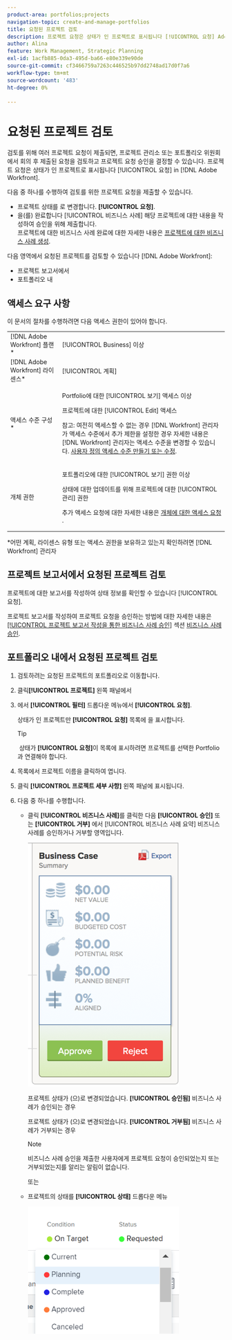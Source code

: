 ```yaml
---
product-area: portfolios;projects
navigation-topic: create-and-manage-portfolios
title: 요청된 프로젝트 검토
description: 프로젝트 요청은 상태가 인 프로젝트로 표시됩니다 [!UICONTROL 요청] Adobe Workfront. 이 문서에서는 프로젝트 요청을 검토하는 방법을 설명합니다.
author: Alina
feature: Work Management, Strategic Planning
exl-id: 1acfb885-0da3-495d-ba66-e80e339e90de
source-git-commit: cf3466759a7263c446525b97dd2748ad17d0f7a6
workflow-type: tm+mt
source-wordcount: '483'
ht-degree: 0%

---
```


# 요청된 프로젝트 검토

검토를 위해 여러 프로젝트 요청이 제출되면, 프로젝트 관리소 또는 포트폴리오 위원회에서 회의 후 제출된 요청을 검토하고 프로젝트 요청 승인을 결정할 수 있습니다. 프로젝트 요청은 상태가 인 프로젝트로 표시됩니다 [!UICONTROL 요청] in [!DNL Adobe Workfront].

다음 중 하나를 수행하여 검토를 위한 프로젝트 요청을 제출할 수 있습니다.

* 프로젝트 상태를 로 변경합니다. **[!UICONTROL 요청]**.
* 을(를) 완료합니다 [!UICONTROL 비즈니스 사례] 해당 프로젝트에 대한 내용을 작성하여 승인을 위해 제출합니다.\
   프로젝트에 대한 비즈니스 사례 완료에 대한 자세한 내용은 [프로젝트에 대한 비즈니스 사례 생성](../../../manage-work/projects/define-a-business-case/create-business-case.md).

다음 영역에서 요청된 프로젝트를 검토할 수 있습니다 [!DNL Adobe Workfront]:

* 프로젝트 보고서에서
* 포트폴리오 내

## 액세스 요구 사항

이 문서의 절차를 수행하려면 다음 액세스 권한이 있어야 합니다.

<table style="table-layout:auto"> 
 <col> 
 <col> 
 <tbody> 
  <tr> 
   <td role="rowheader">[!DNL Adobe Workfront] 플랜*</td> 
   <td> <p>[!UICONTROL Business] 이상</p> </td> 
  </tr> 
  <tr> 
   <td role="rowheader">[!DNL Adobe Workfront] 라이센스*</td> 
   <td> <p>[!UICONTROL 계획] </p> </td> 
  </tr> 
  <tr> 
   <td role="rowheader">액세스 수준 구성*</td> 
   <td> <p>Portfolio에 대한 [!UICONTROL 보기] 액세스 이상</p> <p>프로젝트에 대한 [!UICONTROL Edit] 액세스</p> <p>참고: 여전히 액세스할 수 없는 경우 [!DNL Workfront] 관리자가 액세스 수준에서 추가 제한을 설정한 경우 자세한 내용은 [!DNL Workfront] 관리자는 액세스 수준을 변경할 수 있습니다. <a href="../../../administration-and-setup/add-users/configure-and-grant-access/create-modify-access-levels.md" class="MCXref xref">사용자 정의 액세스 수준 만들기 또는 수정</a>.</p> </td> 
  </tr> 
  <tr> 
   <td role="rowheader">개체 권한</td> 
   <td> <p>포트폴리오에 대한 [!UICONTROL 보기] 권한 이상</p> <p>상태에 대한 업데이트를 위해 프로젝트에 대한 [!UICONTROL 관리] 권한</p> <p>추가 액세스 요청에 대한 자세한 내용은 <a href="../../../workfront-basics/grant-and-request-access-to-objects/request-access.md" class="MCXref xref">개체에 대한 액세스 요청 </a>.</p> </td> 
  </tr> 
 </tbody> 
</table>

&#42;어떤 계획, 라이센스 유형 또는 액세스 권한을 보유하고 있는지 확인하려면 [!DNL Workfront] 관리자

## 프로젝트 보고서에서 요청된 프로젝트 검토

프로젝트에 대한 보고서를 작성하여 상태 정보를 확인할 수 있습니다 [!UICONTROL 요청].

프로젝트 보고서를 작성하여 프로젝트 요청을 승인하는 방법에 대한 자세한 내용은 [[!UICONTROL 프로젝트 보고서 작성을 통한 비즈니스 사례 승인]](../../../manage-work/projects/define-a-business-case/approve-business-case.md#build-a-report) 섹션 [비즈니스 사례 승인](../../../manage-work/projects/define-a-business-case/approve-business-case.md). 

## 포트폴리오 내에서 요청된 프로젝트 검토

1. 검토하려는 요청된 프로젝트의 포트폴리오로 이동합니다.
1. 클릭&#x200B;**[!UICONTROL 프로젝트]** 왼쪽 패널에서
1. 에서 **[!UICONTROL 필터]** 드롭다운 메뉴에서 **[!UICONTROL 요청]**.

   상태가 인 프로젝트만 **[!UICONTROL 요청]** 목록에 을 표시합니다.

   >[!TIP]
   >
   > 상태가 **[!UICONTROL 요청]**&#x200B;이 목록에 표시하려면 프로젝트를 선택한 Portfolio과 연결해야 합니다.

1. 목록에서 프로젝트 이름을 클릭하여 엽니다.
1. 클릭 **[!UICONTROL 프로젝트 세부 사항]** 왼쪽 패널에 표시됩니다.
1. 다음 중 하나를 수행합니다.

   * 클릭 **[!UICONTROL 비즈니스 사례]**&#x200B;를 클릭한 다음 **[!UICONTROL 승인]** 또는 **[!UICONTROL 거부]** 에서 [!UICONTROL 비즈니스 사례 요약] 비즈니스 사례를 승인하거나 거부할 영역입니다.

      ![approve_or_reject_business_case.png](assets/approve-or-reject-business-case-350x563.png)

      프로젝트 상태가 (으)로 변경되었습니다. **[!UICONTROL 승인됨]** 비즈니스 사례가 승인되는 경우

      프로젝트 상태가 (으)로 변경되었습니다. **[!UICONTROL 거부됨]** 비즈니스 사례가 거부되는 경우

      >[!NOTE]
      비즈니스 사례 승인을 제출한 사용자에게 프로젝트 요청이 승인되었는지 또는 거부되었는지를 알리는 알림이 없습니다. 

      또는

   * 프로젝트의 상태를 **[!UICONTROL 상태]** 드롭다운 메뉴

      ![](assets/project-status-change-from-drop-down-in-header-nwe-350x294.png)
 

 

